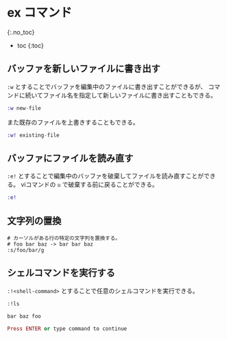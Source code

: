 # ex コマンド
{:.no_toc}

* toc
{:toc}

## バッファを新しいファイルに書き出す
`:w` とすることでバッファを編集中のファイルに書き出すことができるが、 
コマンドに続いてファイル名を指定して新しいファイルに書き出すこともできる。

```ex
:w new-file
```

また既存のファイルを上書きすることもできる。

```ex
:w! existing-file
```

## バッファにファイルを読み直す
`:e!` とすることで編集中のバッファを破棄してファイルを読み直すことができる。 
viコマンドの `u` で破棄する前に戻ることができる。

```ex
:e!
```

## 文字列の置換
```
# カーソルがある行の特定の文字列を置換する。
# foo bar baz -> bar bar baz
:s/foo/bar/g
```

## シェルコマンドを実行する
`:!<shell-command>` とすることで任意のシェルコマンドを実行できる。

```ex
:!ls

bar	baz	foo

Press ENTER or type command to continue
```
